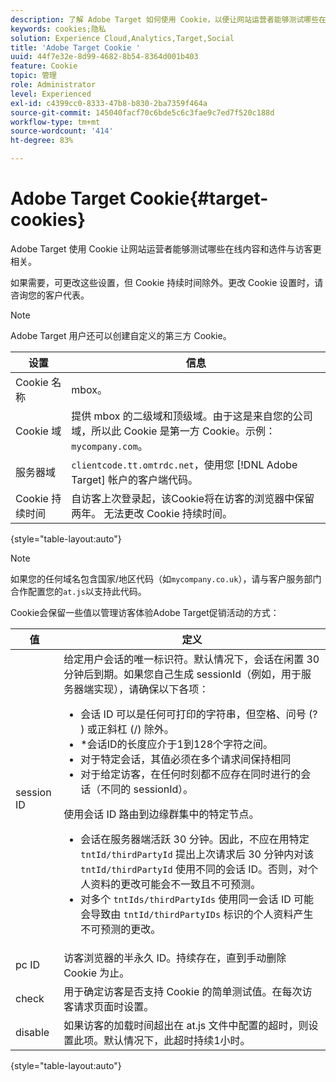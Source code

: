 ```yaml
---
description: 了解 Adobe Target 如何使用 Cookie，以便让网站运营者能够测试哪些在线内容和选件与访客更相关。
keywords: cookies;隐私
solution: Experience Cloud,Analytics,Target,Social
title: 'Adobe Target Cookie '
uuid: 44f7e32e-8d99-4682-8b54-8364d001b403
feature: Cookie
topic: 管理
role: Administrator
level: Experienced
exl-id: c4399cc0-8333-47b8-b830-2ba7359f464a
source-git-commit: 145040facf70c6bde5c6c3fae9c7ed7f520c188d
workflow-type: tm+mt
source-wordcount: '414'
ht-degree: 83%

---
```


# Adobe Target Cookie{#target-cookies}

Adobe Target 使用 Cookie 让网站运营者能够测试哪些在线内容和选件与访客更相关。

如果需要，可更改这些设置，但 Cookie 持续时间除外。更改 Cookie 设置时，请咨询您的客户代表。

>[!NOTE]
>
>Adobe Target 用户还可以创建自定义的第三方 Cookie。

| 设置 | 信息 |
| --- | --- |
| Cookie 名称 | mbox。 |
| Cookie 域 | 提供 mbox 的二级域和顶级域。由于这是来自您的公司域，所以此 Cookie 是第一方 Cookie。示例：`mycompany.com`。 |
| 服务器域 | `clientcode.tt.omtrdc.net`，使用您 [!DNL Adobe Target] 帐户的客户端代码。 |
| Cookie 持续时间 | 自访客上次登录起，该Cookie将在访客的浏览器中保留两年。 无法更改 Cookie 持续时间。 |

{style=&quot;table-layout:auto&quot;}

>[!NOTE]
>
>如果您的任何域名包含国家/地区代码（如`mycompany.co.uk`），请与客户服务部门合作配置您的`at.js`以支持此代码。

Cookie会保留一些值以管理访客体验Adobe Target促销活动的方式：

| 值 | 定义 |
| --- | --- |
| session ID | 给定用户会话的唯一标识符。默认情况下，会话在闲置 30 分钟后到期。如果您自己生成 sessionId（例如，用于服务器端实现），请确保以下各项：<ul><li>会话 ID 可以是任何可打印的字符串，但空格、问号 (? ) 或正斜杠 (/) 除外。</li><li>*会话ID的长度应介于1到128个字符之间。</li><li>对于特定会话，其值必须在多个请求间保持相同</li><li>对于给定访客，在任何时刻都不应存在同时进行的会话（不同的 sessionId）。</li></ul>使用会话 ID 路由到边缘群集中的特定节点。<ul><li>会话在服务器端活跃 30 分钟。因此，不应在用特定 `tntId/thirdPartyId` 提出上次请求后 30 分钟内对该 `tntId/thirdPartyId` 使用不同的会话 ID。否则，对个人资料的更改可能会不一致且不可预测。</li><li>对多个 `tntIds/thirdPartyIds` 使用同一会话 ID 可能会导致由 `tntId/thirdPartyIDs` 标识的个人资料产生不可预测的更改。</li></ul> |
| pc ID | 访客浏览器的半永久 ID。持续存在，直到手动删除 Cookie 为止。 |
| check | 用于确定访客是否支持 Cookie 的简单测试值。在每次访客请求页面时设置。 |
| disable | 如果访客的加载时间超出在 at.js 文件中配置的超时，则设置此项。默认情况下，此超时持续1小时。 |

{style=&quot;table-layout:auto&quot;}
